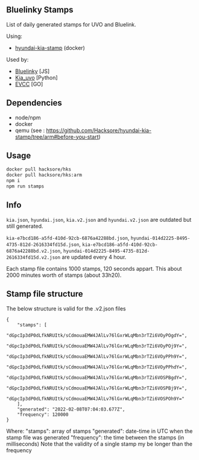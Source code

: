 ## Bluelinky Stamps

List of daily generated stamps for UVO and Bluelink.

Using:
- [hyundai-kia-stamp](https://github.com/Hacksore/hyundai-kia-stamp/tree/arm) (docker)

Used by: 
- [Bluelinky](https://github.com/Hacksore/bluelinky) [JS]
- [Kia_uvo](https://github.com/fuatakgun/kia_uvo) [Python]
- [EVCC](https://github.com/evcc-io/evcc) [GO]
## Dependencies

- node/npm
- docker
- qemu (see : https://github.com/Hacksore/hyundai-kia-stamp/tree/arm#before-you-start)

## Usage

```bash
docker pull hacksore/hks
docker pull hacksore/hks:arm
npm i
npm run stamps
```

## Info

`kia.json`, `hyundai.json`, `kia.v2.json` and `hyundai.v2.json` are outdated but still generated.

`kia-e7bcd186-a5fd-410d-92cb-6876a42288bd.json`, `hyundai-014d2225-8495-4735-812d-2616334fd15d.json`, `kia-e7bcd186-a5fd-410d-92cb-6876a42288bd.v2.json`, `hyundai-014d2225-8495-4735-812d-2616334fd15d.v2.json` are updated every 4 hour.

Each stamp file contains 1000 stamps, 120 seconds appart. This about 2000 minutes worth of stamps (about 33h20).

## Stamp file structure
The below structure is valid for the .v2.json files
```
{
	"stamps": [
		"dGpcIp3dP0dLfkNRUItk/sCdmouaEMW4JAlLv76lGxrWLqMbn3rTZi6VOyPOgdY=",
		"dGpcIp3dP0dLfkNRUItk/sCdmouaEMW4JAlLv76lGxrWLqMbn3rTZi6VOyPOj9Y=",
		"dGpcIp3dP0dLfkNRUItk/sCdmouaEMW4JAlLv76lGxrWLqMbn3rTZi6VOyPPh9Y=",
		"dGpcIp3dP0dLfkNRUItk/sCdmouaEMW4JAlLv76lGxrWLqMbn3rTZi6VOyPPhdY=",
		"dGpcIp3dP0dLfkNRUItk/sCdmouaEMW4JAlLv76lGxrWLqMbn3rTZi6VOSPBgdY=",
		"dGpcIp3dP0dLfkNRUItk/sCdmouaEMW4JAlLv76lGxrWLqMbn3rTZi6VOSPBj9Y=",
		"dGpcIp3dP0dLfkNRUItk/sCdmouaEMW4JAlLv76lGxrWLqMbn3rTZi6VOSPOh9Y="
	],
	"generated": "2022-02-08T07:04:03.677Z",
	"frequency": 120000
}
```
Where:
"stamps": array of stamps
"generated": date-time in UTC when the stamp file was generated
"frequency": the time between the stamps (in milliseconds)
Note that the validity of a single stamp my be longer than the frequency
